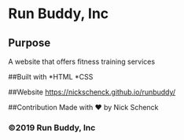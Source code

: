 # Run Buddy, Inc

## Purpose
A website that offers fitness training services

##Built with
*HTML
*CSS

##Website
https://nickschenck.github.io/runbuddy/

##Contribution
Made with ❤️ by Nick Schenck

### ©️2019 Run Buddy, Inc
